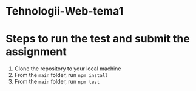 # Tehnologii-Web-tema1

# Steps to run the test and submit the assignment
1. Clone the repository to your local machine
2. From the `main` folder, run `npm install`
3. From the `main` folder, run `npm test`
